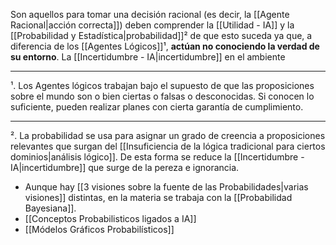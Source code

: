 Son aquellos para tomar una decisión racional (es decir, la [[Agente Racional|acción correcta]]) deben comprender la [[Utilidad - IA]] y la [[Probabilidad y Estadística|probabilidad]]² de que esto suceda ya que, a diferencia de los [[Agentes Lógicos]]¹, **actúan no conociendo la verdad de su entorno**.
La [[Incertidumbre - IA|incertidumbre]] en el ambiente
***
¹. Los Agentes lógicos trabajan bajo el supuesto de que las proposiciones sobre el mundo son o bien ciertas o falsas o desconocidas. Si conocen lo suficiente, pueden realizar planes con cierta garantía de cumplimiento.
***
². La probabilidad se usa para asignar un grado de creencia a proposiciones relevantes que surgan del [[Insuficiencia de la lógica tradicional para ciertos dominios|análisis lógico]]. De esta forma se reduce la [[Incertidumbre - IA|incertidumbre]] que surge de la pereza e ignorancia.
- Aunque hay [[3 visiones sobre la fuente de las Probabilidades|varias visiones]] distintas, en la materia se trabaja con la [[Probabilidad Bayesiana]]. 
- [[Conceptos Probabilisticos ligados a IA]] 
- [[Módelos Gráficos Probabilísticos]] 
